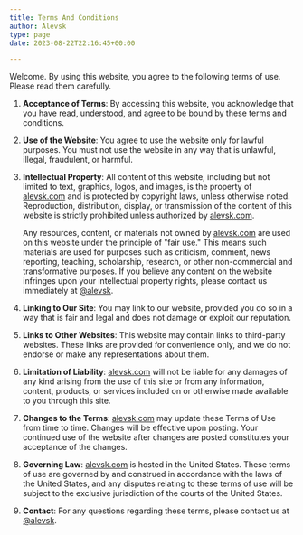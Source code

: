 ```yaml
---
title: Terms And Conditions
author: Alevsk
type: page
date: 2023-08-22T22:16:45+00:00

---
```


Welcome. By using this website, you agree to the following terms of use. Please read them carefully.

1. **Acceptance of Terms**: By accessing this website, you acknowledge that you have read, understood, and agree to be bound by these terms and conditions.

2. **Use of the Website**: You agree to use the website only for lawful purposes. You must not use the website in any way that is unlawful, illegal, fraudulent, or harmful.

3. **Intellectual Property**: All content of this website, including but not limited to text, graphics, logos, and images, is the property of [alevsk.com](https://www.alevsk.com/) and is protected by copyright laws, unless otherwise noted. Reproduction, distribution, display, or transmission of the content of this website is strictly prohibited unless authorized by [alevsk.com](https://www.alevsk.com/).
   
   Any resources, content, or materials not owned by [alevsk.com](https://www.alevsk.com/) are used on this website under the principle of "fair use." This means such materials are used for purposes such as criticism, comment, news reporting, teaching, scholarship, research, or other non-commercial and transformative purposes. If you believe any content on the website infringes upon your intellectual property rights, please contact us immediately at [@alevsk](https://twitter.com/alevsk).

4. **Linking to Our Site**: You may link to our website, provided you do so in a way that is fair and legal and does not damage or exploit our reputation.

5. **Links to Other Websites**: This website may contain links to third-party websites. These links are provided for convenience only, and we do not endorse or make any representations about them.

6. **Limitation of Liability**: [alevsk.com](https://www.alevsk.com/) will not be liable for any damages of any kind arising from the use of this site or from any information, content, products, or services included on or otherwise made available to you through this site.

7. **Changes to the Terms**: [alevsk.com](https://www.alevsk.com/) may update these Terms of Use from time to time. Changes will be effective upon posting. Your continued use of the website after changes are posted constitutes your acceptance of the changes.

8. **Governing Law**: [alevsk.com]([https://www.alevsk.com/](https://www.alevsk.com/)) is hosted in the United States. These terms of use are governed by and construed in accordance with the laws of the United States, and any disputes relating to these terms of use will be subject to the exclusive jurisdiction of the courts of the United States.

9. **Contact**: For any questions regarding these terms, please contact us at [@alevsk](https://twitter.com/alevsk).
